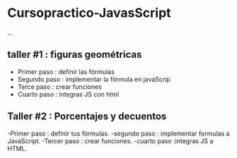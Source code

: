 # Cursopractico-JavasScript

...

## taller #1 : figuras geométricas

- Primer paso : definir las fórmulas
- Segundo paso : implementar la fórmula en javaScrip
- Terce paso : crear funciones
- Cuarto paso : integras JS con html

## Taller #2 : Porcentajes y decuentos

-Primer paso : definir tus fórmulas.
-segundo paso : implementar formulas a JavaScript.
-Tercer paso : crear funciones.
-cuarto paso :integras JS a HTML.
